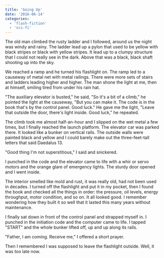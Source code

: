 ```yaml
---
title: 'Going Up'
date: '2016-06-14'
categories:
  - 'flash-fiction'
  - 'sci-fi'
---
```


The old man climbed the rusty ladder and I followed, around us the night was
windy and rainy. The ladder lead up a pylon that used to be yellow with black
stripes or black with yellow stripes. It lead up to a clumpy structure that I
could not really see in the dark. Above that was a black, black shaft shooting
up into the sky.

We reached a ramp and he turned his flashlight on. The ramp led to a causeway of
metal net with metal railings. There were more sets of stairs and ladders
leading higher and higher. The man shone the light at me, then at himself,
smiling tired from under his rain hat.

"The auxiliary elevator is busted," he said, "So it's a bit of a climb," he
pointed the light at the causeway, "But you can make it. The code is in the book
that's by the control panel. Good luck." He gave me the light, "Leave that
outside the door, there's light inside. Good luck," he repeated.

The climb took me almost half-an-hour and I slipped on the wet metal a few
times, but I finally reached the launch platform. The elevator car was parked
there. It looked like a bunker on vertical rails. The outside walls were painted
black and yellow and I could barely make out the three-feet-tall letters that
said Daedalus 13.

"Good thing I'm not superstitious," I said and snickered.

I punched in the code and the elevator came to life with a whir or servo motors
and the orange glare of emergency lights. The sturdy door opened and I went
inside.

The interior smelled like mold and rust, it was really old, had not been used in
decades. I turned off the flashlight and put it in my pocket, then I found the
book and checked all the things in order: the pressure, oil levels, energy
throughput, motor condition, and so on. It all looked good. I remember wondering
how they built it so well that it lasted this many years without maintenance.

I finally sat down in front of the control panel and strapped myself in. I
punched in the initiation code and the computer came to life. I tapped "START"
and the whole bunker lifted off, up and up along its rails.

"Father, I am coming. Receive me," I offered a short prayer.

Then I remembered I was supposed to leave the flashlight outside. Well, it was
too late now.
